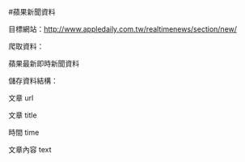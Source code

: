 #蘋果新聞資料

目標網站：http://www.appledaily.com.tw/realtimenews/section/new/


爬取資料：

蘋果最新即時新聞資料


儲存資料結構：


文章 url


文章 title


時間 time


文章內容 text


